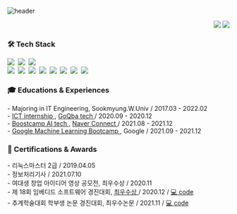 ![header](https://capsule-render.vercel.app/api?type=soft&color=auto&height=150&section=header&text=SeowonKim&fontSize=70&animation=twinkling)

<p align="right">
  <a href="mailto:kimseowon98@gmail.com"><img src="https://img.shields.io/badge/Gmail-d14836?style=flat-square&logo=Gmail&logoColor=white&link=kimseowon98@gmail.com"/></a>
<a href="https://hits.seeyoufarm.com"><img src="https://hits.seeyoufarm.com/api/count/incr/badge.svg?url=https%3A%2F%2Fgithub.com%2Fswkim-sm&count_bg=%2379C83D&title_bg=%23555555&icon=&icon_color=%23E7E7E7&title=hits&edge_flat=false"/></a> 
</p>

<!-- <p align="center">
<a href="mailto:kimseowon98@gmail.com"><img src="https://img.shields.io/badge/Gmail-d14836?style=flat-square&logo=Gmail&logoColor=white&link=kimseowon98@gmail.com"/></a>
</p> -->
<!-- 
<h4> 🌱 I’m currently learning <a href="https://github.com/swkim-sm/MLOps-study.git"> MLOps.</a> </h4> -->

<h3> 🛠 Tech Stack </h3>
<p>
  <img src="https://img.shields.io/badge/Python-3766AB?style=for-the-badge&logo=Python&logoColor=white"/></a>&nbsp 
  <img src="https://img.shields.io/badge/GitHub-181717?style=for-the-badge&logo=GitHub&amp;logoColor=white"/></a>&nbsp 
  <img src="https://img.shields.io/badge/PyTorch-EE4C2C?style=for-the-badge&logo=PyTorch&amp;logoColor=white"/></a>&nbsp <br/>
  <img src="https://img.shields.io/badge/C++-00599C?style=flat-square&amp;logo=C%2B%2B&amp;logoColor=white"/></a>&nbsp 
  <img src="https://img.shields.io/badge/Javascript-ffb13b?style=flat-square&amp;logo=javascript&amp;logoColor=white"/></a>&nbsp 
  <img src="https://img.shields.io/badge/HTML-E34F26?style=flat-square&amp;logo=HTML5&amp;logoColor=white"/></a>&nbsp 
  <img src="https://img.shields.io/badge/FastAPI-009688?style=flat-square&logo=FastAPI&amp;logoColor=white"/></a>&nbsp 
  <img src="https://img.shields.io/badge/MySQL-4479A1?style=flat-square&logo=MySQL&amp;logoColor=white"/></a>&nbsp
  <img src="https://img.shields.io/badge/Git-F05032?style=flat-square&logo=Git&amp;logoColor=white"/></a>&nbsp 
  <img src="https://img.shields.io/badge/OpenCV-5C3EE8?style=flat-square&logo=OpenCV&amp;logoColor=white"/></a>&nbsp 
  <img src="https://img.shields.io/badge/TensorFlow-FF6F00?style=flat-square&logo=TensorFlow&amp;logoColor=white"/></a>&nbsp 
</p>

<h3> 🎓 Educations & Experiences </h3>
- Majoring in IT Engineering, Sookmyung.W.Univ / 2017.03 - 2022.02 <br/>
- <a href="https://www.ictintern.or.kr/main.do"> ICT internship </a>, <a href="https://www.goqba.com/?lang=ko"> GoQba tech </a> / 2020.09 - 2020.12 <br/>
- <a href="https://boostcamp.connect.or.kr/"> Boostcamp AI tech </a>, <a href="https://www.connect.or.kr/"> Naver Connect </a> / 2021.08 - 2021.12 <br/>
- <a href="https://developers-kr.googleblog.com/2021/07/mlbootcamp21.html"> Google Machine Learning Bootcamp </a>, Google / 2021.09 - 2021.12 <br/>

<h3> 📝 Certifications & Awards </h3>
- 리눅스마스터 2급 / 2019.04.05<br/>
- 정보처리기사 / 2021.07.10<br/>
- 여대생 창업 아이디어 영상 공모전, 최우수상 / 2020.11 <br/>
- 제 18회 임베디드 소프트웨어 경진대회, <a href="https://eswcontest.or.kr/bbs/board.php?tbl=award&mode=VIEW&num=382&chr=&category=2020%EB%85%84&findType=&findWord=&sort1=&sort2=&page=1"> 최우수상 </a> / 2020.12 / <a href="https://github.com/swkim-sm/2020ESWContest_SmartThings_5027"> 💻 code</a> <br/>
- 추계학술대회 학부생 논문 경진대회, 최우수논문 / 2021.11 / <a href="https://github.com/swkim-sm/pose-estimation-similarity"> 💻 code</a> <br/>
